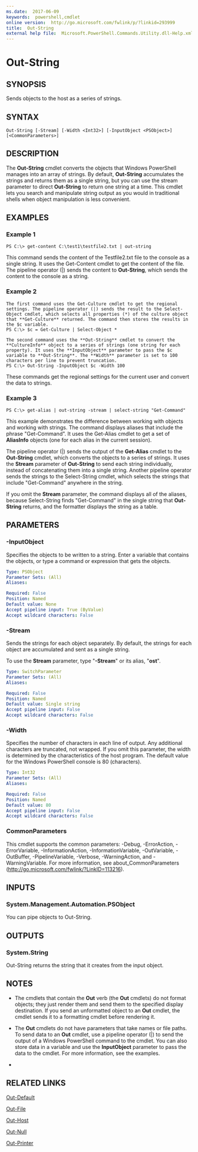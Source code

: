 ```yaml
---
ms.date:  2017-06-09
keywords:  powershell,cmdlet
online version:  http://go.microsoft.com/fwlink/p/?linkid=293999
title:  Out-String
external help file:  Microsoft.PowerShell.Commands.Utility.dll-Help.xml
---
```


# Out-String

## SYNOPSIS
Sends objects to the host as a series of strings.

## SYNTAX

```
Out-String [-Stream] [-Width <Int32>] [-InputObject <PSObject>] [<CommonParameters>]
```

## DESCRIPTION
The **Out-String** cmdlet converts the objects that Windows PowerShell manages into an array of strings.
By default, **Out-String** accumulates the strings and returns them as a single string, but you can use the stream parameter to direct **Out-String** to return one string at a time.
This cmdlet lets you search and manipulate string output as you would in traditional shells when object manipulation is less convenient.

## EXAMPLES

### Example 1
```
PS C:\> get-content C:\test1\testfile2.txt | out-string
```

This command sends the content of the Testfile2.txt file to the console as a single string.
It uses the Get-Content cmdlet to get the content of the file.
The pipeline operator (|) sends the content to **Out-String**, which sends the content to the console as a string.

### Example 2
```
The first command uses the Get-Culture cmdlet to get the regional settings. The pipeline operator (|) sends the result to the Select-Object cmdlet, which selects all properties (*) of the culture object that **Get-Culture** returned. The command then stores the results in the $c variable.
PS C:\> $c = Get-Culture | Select-Object *

The second command uses the **Out-String** cmdlet to convert the **CultureInfo** object to a series of strings (one string for each property). It uses the **InputObject** parameter to pass the $c variable to **Out-String**. The **Width** parameter is set to 100 characters per line to prevent truncation.
PS C:\> Out-String -InputObject $c -Width 100
```

These commands get the regional settings for the current user and convert the data to strings.

### Example 3
```
PS C:\> get-alias | out-string -stream | select-string "Get-Command"
```

This example demonstrates the difference between working with objects and working with strings.
The command displays aliases that include the phrase "Get-Command".
It uses the Get-Alias cmdlet to get a set of **AliasInfo** objects (one for each alias in the current session).

The pipeline operator (|) sends the output of the **Get-Alias** cmdlet to the **Out-String** cmdlet, which converts the objects to a series of strings.
It uses the **Stream** parameter of **Out-String** to send each string individually, instead of concatenating them into a single string.
Another pipeline operator sends the strings to the Select-String cmdlet, which selects the strings that include "Get-Command" anywhere in the string.

If you omit the **Stream** parameter, the command displays all of the aliases, because Select-String finds "Get-Command" in the single string that **Out-String** returns, and the formatter displays the string as a table.

## PARAMETERS

### -InputObject
Specifies the objects to be written to a string.
Enter a variable that contains the objects, or type a command or expression that gets the objects.

```yaml
Type: PSObject
Parameter Sets: (All)
Aliases: 

Required: False
Position: Named
Default value: None
Accept pipeline input: True (ByValue)
Accept wildcard characters: False
```

### -Stream
Sends the strings for each object separately.
By default, the strings for each object are accumulated and sent as a single string.

To use the **Stream** parameter, type "**-Stream**" or its alias, "**ost**".

```yaml
Type: SwitchParameter
Parameter Sets: (All)
Aliases: 

Required: False
Position: Named
Default value: Single string
Accept pipeline input: False
Accept wildcard characters: False
```

### -Width
Specifies the number of characters in each line of output.
Any additional characters are truncated, not wrapped.
If you omit this parameter, the width is determined by the characteristics of the host program.
The default value for the Windows PowerShell console is 80 (characters).

```yaml
Type: Int32
Parameter Sets: (All)
Aliases: 

Required: False
Position: Named
Default value: 80
Accept pipeline input: False
Accept wildcard characters: False
```

### CommonParameters
This cmdlet supports the common parameters: -Debug, -ErrorAction, -ErrorVariable, -InformationAction, -InformationVariable, -OutVariable, -OutBuffer, -PipelineVariable, -Verbose, -WarningAction, and -WarningVariable. For more information, see about_CommonParameters (http://go.microsoft.com/fwlink/?LinkID=113216).

## INPUTS

### System.Management.Automation.PSObject
You can pipe objects to Out-String.

## OUTPUTS

### System.String
Out-String returns the string that it creates from the input object.

## NOTES
* The cmdlets that contain the **Out** verb (the **Out** cmdlets) do not format objects; they just render them and send them to the specified display destination. If you send an unformatted object to an **Out** cmdlet, the cmdlet sends it to a formatting cmdlet before rendering it.
* The **Out** cmdlets do not have parameters that take  names or file paths. To send data to an **Out** cmdlet, use a pipeline operator (|) to send the output of a Windows PowerShell command to the cmdlet. You can also store data in a variable and use the **InputObject** parameter to pass the data to the cmdlet. For more information, see the examples.

*

## RELATED LINKS

[Out-Default](../Microsoft.PowerShell.Core/Out-Default.md)

[Out-File](Out-File.md)

[Out-Host](../Microsoft.PowerShell.Core/Out-Host.md)

[Out-Null](../Microsoft.PowerShell.Core/Out-Null.md)

[Out-Printer](Out-Printer.md)

